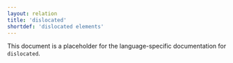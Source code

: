 ```yaml
---
layout: relation
title: 'dislocated'
shortdef: 'dislocated elements'
---
```


This document is a placeholder for the language-specific documentation
for `dislocated`.
